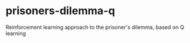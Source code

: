 # prisoners-dilemma-q
Reinforcement learning approach to the prisoner's dilemma, based on Q learning
